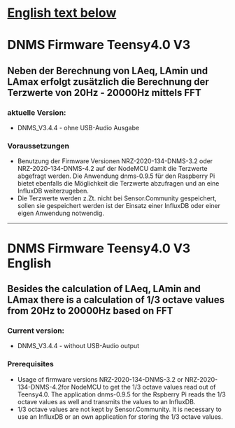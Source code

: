 # [English text below](#dnms-firmware-teensy40-v3-english)

# DNMS Firmware Teensy4.0 V3

## Neben der Berechnung von LAeq, LAmin und LAmax erfolgt zusätzlich die Berechnung der Terzwerte von 20Hz - 20000Hz mittels FFT

### aktuelle Version:

- DNMS_V3.4.4 - ohne USB-Audio Ausgabe


### Voraussetzungen

- Benutzung der Firmware Versionen NRZ-2020-134-DNMS-3.2 oder NRZ-2020-134-DNMS-4.2 auf der NodeMCU damit die Terzwerte abgefragt werden. Die Anwendung dnms-0.9.5 für den Raspberry Pi bietet ebenfalls die Möglichkeit die Terzwerte abzufragen und an eine InfluxDB weiterzugeben.
- Die Terzwerte werden z.Zt. nicht bei Sensor.Community gespeichert, sollen sie gespeichert werden ist der Einsatz einer InfluxDB oder einer eigen Anwendung notwendig.


------------------------------------------------------------------------


# DNMS Firmware Teensy4.0 V3 English

## Besides the calculation of LAeq, LAmin and LAmax there is a calculation of 1/3 octave values from 20Hz to 20000Hz based on FFT

### Current version:

- DNMS_V3.4.4 - without USB-Audio output

### Prerequisites

- Usage of firmware versions NRZ-2020-134-DNMS-3.2 or NRZ-2020-134-DNMS-4.2for NodeMCU to get the 1/3 octave values read out of Teensy4.0. The application dnms-0.9.5 for the Rspberry Pi reads the 1/3 octave values as well and transmits the values to an InfluxDB.
- 1/3 octave values are not kept by Sensor.Community. It is necessary to use an InfluxDB or an own application for storing the 1/3 octave values.

